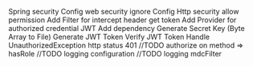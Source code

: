 Spring security
    Config web security ignore
    Config Http security allow permission
    Add Filter for intercept header get token
    Add Provider for authorized credential
JWT
    Add dependency
    Generate Secret Key (Byte Array to File)
    Generate JWT Token
    Verify JWT Token
    Handle UnauthorizedException http status 401
    //TODO authorize on method => hasRole
    //TODO logging configuration
    //TODO logging mdcFilter
    
                                
    